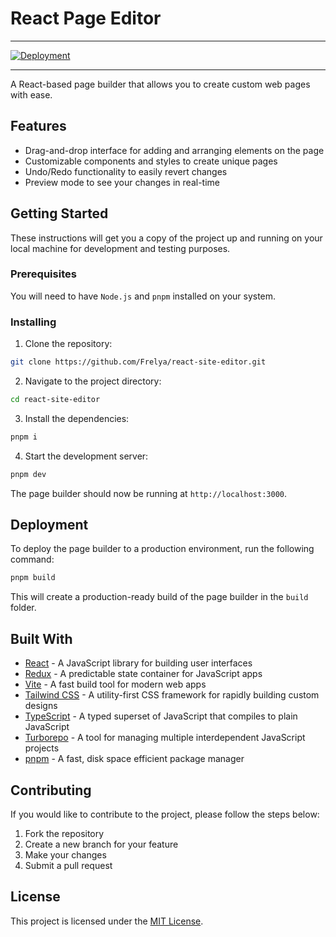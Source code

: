 # React Page Editor

<hr/>

[![Deployment](https://api.netlify.com/api/v1/badges/9e747f8d-ff28-425b-b50b-52e68e3dede9/deploy-status?branch=main)](https://app.netlify.com/sites/react-site-editor/deploys)

<hr/>

A React-based page builder that allows you to create custom web pages with ease.

## Features

-   Drag-and-drop interface for adding and arranging elements on the page
-   Customizable components and styles to create unique pages
-   Undo/Redo functionality to easily revert changes
-   Preview mode to see your changes in real-time

## Getting Started

These instructions will get you a copy of the project up and running on your local machine for
development and testing purposes.

### Prerequisites

You will need to have `Node.js` and `pnpm` installed on your system.

### Installing

1. Clone the repository:

```bash
git clone https://github.com/Frelya/react-site-editor.git
```

2. Navigate to the project directory:

```bash
cd react-site-editor
```

3. Install the dependencies:

```bash
pnpm i
```

4. Start the development server:

```bash
pnpm dev
```

The page builder should now be running at `http://localhost:3000`.

## Deployment

To deploy the page builder to a production environment, run the following command:

```bash
pnpm build
```

This will create a production-ready build of the page builder in the `build` folder.

## Built With

-   [React](https://reactjs.org/) - A JavaScript library for building user interfaces
-   [Redux](https://redux.js.org/) - A predictable state container for JavaScript apps
-   [Vite](https://vitejs.dev/) - A fast build tool for modern web apps
-   [Tailwind CSS](https://tailwindcss.com/) - A utility-first CSS framework for rapidly building custom designs
-   [TypeScript](https://www.typescriptlang.org/) - A typed superset of JavaScript that compiles to plain JavaScript
-   [Turborepo](https://turbo.build/) - A tool for managing multiple interdependent JavaScript projects
-   [pnpm](https://pnpm.io/) - A fast, disk space efficient package manager

## Contributing

If you would like to contribute to the project, please follow the steps below:

1. Fork the repository
2. Create a new branch for your feature
3. Make your changes
4. Submit a pull request

## License

This project is licensed under the [MIT License](https://opensource.org/licenses/MIT).
